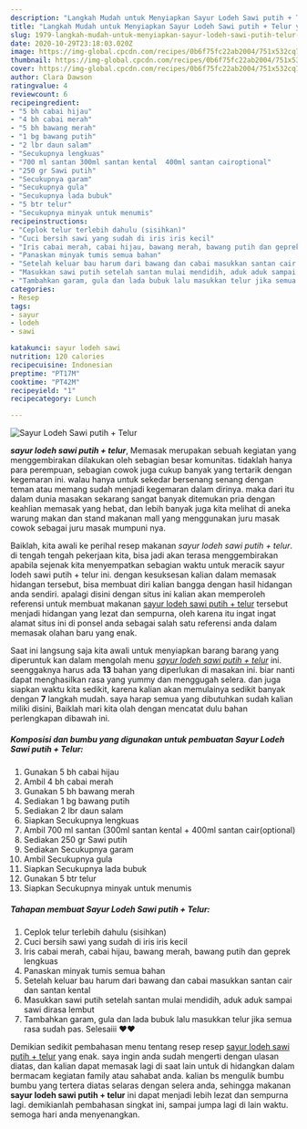 ```yaml
---
description: "Langkah Mudah untuk Menyiapkan Sayur Lodeh Sawi putih + Telur yang Bisa Manjain Lidah"
title: "Langkah Mudah untuk Menyiapkan Sayur Lodeh Sawi putih + Telur yang Bisa Manjain Lidah"
slug: 1979-langkah-mudah-untuk-menyiapkan-sayur-lodeh-sawi-putih-telur-yang-bisa-manjain-lidah
date: 2020-10-29T23:18:03.020Z
image: https://img-global.cpcdn.com/recipes/0b6f75fc22ab2004/751x532cq70/sayur-lodeh-sawi-putih-telur-foto-resep-utama.jpg
thumbnail: https://img-global.cpcdn.com/recipes/0b6f75fc22ab2004/751x532cq70/sayur-lodeh-sawi-putih-telur-foto-resep-utama.jpg
cover: https://img-global.cpcdn.com/recipes/0b6f75fc22ab2004/751x532cq70/sayur-lodeh-sawi-putih-telur-foto-resep-utama.jpg
author: Clara Dawson
ratingvalue: 4
reviewcount: 6
recipeingredient:
- "5 bh cabai hijau"
- "4 bh cabai merah"
- "5 bh bawang merah"
- "1 bg bawang putih"
- "2 lbr daun salam"
- "Secukupnya lengkuas"
- "700 ml santan 300ml santan kental  400ml santan cairoptional"
- "250 gr Sawi putih"
- "Secukupnya garam"
- "Secukupnya gula"
- "Secukupnya lada bubuk"
- "5 btr telur"
- "Secukupnya minyak untuk menumis"
recipeinstructions:
- "Ceplok telur terlebih dahulu (sisihkan)"
- "Cuci bersih sawi yang sudah di iris iris kecil"
- "Iris cabai merah, cabai hijau, bawang merah, bawang putih dan geprek lengkuas"
- "Panaskan minyak tumis semua bahan"
- "Setelah keluar bau harum dari bawang dan cabai masukkan santan cair dan santan kental"
- "Masukkan sawi putih setelah santan mulai mendidih, aduk aduk sampai sawi dirasa lembut"
- "Tambahkan garam, gula dan lada bubuk lalu masukkan telur jika semua rasa sudah pas. Selesaiii ❤❤"
categories:
- Resep
tags:
- sayur
- lodeh
- sawi

katakunci: sayur lodeh sawi 
nutrition: 120 calories
recipecuisine: Indonesian
preptime: "PT17M"
cooktime: "PT42M"
recipeyield: "1"
recipecategory: Lunch

---
```



![Sayur Lodeh Sawi putih + Telur](https://img-global.cpcdn.com/recipes/0b6f75fc22ab2004/751x532cq70/sayur-lodeh-sawi-putih-telur-foto-resep-utama.jpg)

<b><i>sayur lodeh sawi putih + telur</i></b>, Memasak merupakan sebuah kegiatan yang menggembirakan dilakukan oleh sebagian besar komunitas. tidaklah hanya para perempuan, sebagian cowok juga cukup banyak yang tertarik dengan kegemaran ini. walau hanya untuk sekedar bersenang senang dengan teman atau memang sudah menjadi kegemaran dalam dirinya. maka dari itu dalam dunia masakan sekarang sangat banyak ditemukan pria dengan keahlian memasak yang hebat, dan lebih banyak juga kita melihat di aneka warung makan dan stand makanan mall yang menggunakan juru masak cowok sebagai juru masak mumpuni nya.

Baiklah, kita awali ke perihal resep makanan <i>sayur lodeh sawi putih + telur</i>. di tengah tengah pekerjaan kita, bisa jadi akan terasa menggembirakan apabila sejenak kita menyempatkan sebagian waktu untuk meracik sayur lodeh sawi putih + telur ini. dengan kesuksesan kalian dalam memasak hidangan tersebut, bisa membuat diri kalian bangga dengan hasil hidangan anda sendiri. apalagi disini dengan situs ini kalian akan memperoleh referensi untuk membuat makanan <u>sayur lodeh sawi putih + telur</u> tersebut menjadi hidangan yang lezat dan sempurna, oleh karena itu ingat ingat alamat situs ini di ponsel anda sebagai salah satu referensi anda dalam memasak olahan baru yang enak.




Saat ini langsung saja kita awali untuk menyiapkan barang barang yang diperuntuk kan dalam mengolah menu <u><i>sayur lodeh sawi putih + telur</i></u> ini. seenggaknya harus ada <b>13</b> bahan yang diperlukan di masakan ini. biar nanti dapat menghasilkan rasa yang yummy dan menggugah selera. dan juga siapkan waktu kita sedikit, karena kalian akan memulainya sedikit banyak dengan <b>7</b> langkah mudah. saya harap semua yang dibutuhkan sudah kalian miliki disini, Baiklah mari kita olah dengan mencatat dulu bahan perlengkapan dibawah ini.

<!--inarticleads1-->

##### Komposisi dan bumbu yang digunakan untuk pembuatan Sayur Lodeh Sawi putih + Telur:

1. Gunakan 5 bh cabai hijau
1. Ambil 4 bh cabai merah
1. Gunakan 5 bh bawang merah
1. Sediakan 1 bg bawang putih
1. Sediakan 2 lbr daun salam
1. Siapkan Secukupnya lengkuas
1. Ambil 700 ml santan (300ml santan kental + 400ml santan cair(optional)
1. Sediakan 250 gr Sawi putih
1. Sediakan Secukupnya garam
1. Ambil Secukupnya gula
1. Siapkan Secukupnya lada bubuk
1. Gunakan 5 btr telur
1. Siapkan Secukupnya minyak untuk menumis




<!--inarticleads2-->

##### Tahapan membuat Sayur Lodeh Sawi putih + Telur:

1. Ceplok telur terlebih dahulu (sisihkan)
1. Cuci bersih sawi yang sudah di iris iris kecil
1. Iris cabai merah, cabai hijau, bawang merah, bawang putih dan geprek lengkuas
1. Panaskan minyak tumis semua bahan
1. Setelah keluar bau harum dari bawang dan cabai masukkan santan cair dan santan kental
1. Masukkan sawi putih setelah santan mulai mendidih, aduk aduk sampai sawi dirasa lembut
1. Tambahkan garam, gula dan lada bubuk lalu masukkan telur jika semua rasa sudah pas. Selesaiii ❤❤




Demikian sedikit pembahasan menu tentang resep resep <u>sayur lodeh sawi putih + telur</u> yang enak. saya ingin anda sudah mengerti dengan ulasan diatas, dan kalian dapat memasak lagi di saat lain untuk di hidangkan dalam bermacam kegiatan family atau sahabat anda. kalian bs mengulik bumbu bumbu yang tertera diatas selaras dengan selera anda, sehingga makanan <b>sayur lodeh sawi putih + telur</b> ini dapat menjadi lebih lezat dan sempurna lagi. demikianlah pembahasan singkat ini, sampai jumpa lagi di lain waktu. semoga hari anda menyenangkan.
